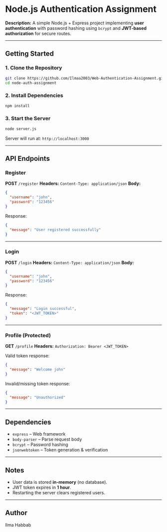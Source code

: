 # Node.js Authentication Assignment

**Description:**
A simple Node.js + Express project implementing **user authentication** with password hashing using `bcrypt` and **JWT-based authorization** for secure routes.

---

## Getting Started

### 1. Clone the Repository

```bash
git clone https://github.com/Ilmaa2003/Web-Authentication-Assignment.git
cd node-auth-assignment
```

### 2. Install Dependencies

```bash
npm install
```

### 3. Start the Server

```bash
node server.js
```

Server will run at:
 `http://localhost:3000`

---

##  API Endpoints

### Register

**POST** `/register`
**Headers:** `Content-Type: application/json`
**Body:**

```json
{
  "username": "john",
  "password": "123456"
}
```

 Response:

```json
{
  "message": "User registered successfully"
}
```

---

### Login

**POST** `/login`
**Headers:** `Content-Type: application/json`
**Body:**

```json
{
  "username": "john",
  "password": "123456"
}
```

 Response:

```json
{
  "message": "Login successful",
  "token": "<JWT_TOKEN>"
}
```

---

### Profile (Protected)

**GET** `/profile`
**Headers:** `Authorization: Bearer <JWT_TOKEN>`

 Valid token response:

```json
{
  "message": "Welcome john"
}
```

 Invalid/missing token response:

```json
{
  "message": "Unauthorized"
}
```

---

##  Dependencies

* `express` – Web framework
* `body-parser` – Parse request body
* `bcrypt` – Password hashing
* `jsonwebtoken` – Token generation & verification

---

##  Notes

* User data is stored **in-memory** (no database).
* JWT token expires in **1 hour**.
* Restarting the server clears registered users.

---

## Author

Ilma Habbab
